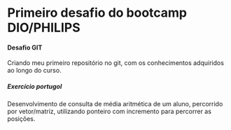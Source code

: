 # Primeiro desafio do bootcamp DIO/PHILIPS
#### Desafio GIT
Criando meu primeiro repositório no git, com os conhecimentos adquiridos ao longo do curso.
##### Exercício portugol
Desenvolvimento de consulta de média aritmética de um aluno, percorrido por vetor/matriz, utilizando ponteiro com incremento para percorrer as posições.

